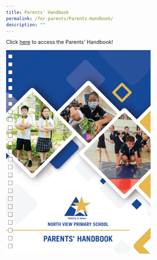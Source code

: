 ```yaml
---
title: Parents' Handbook
permalink: /for-parents/Parents-Handbook/
description: ""
---
```

Click [here](https://drive.google.com/file/d/14m8Cea4ZpWlQwN2r2TSp5Iu8lfccp3E6/view?usp=sharing) to access the Parents' Handbook!

![](/images/For%20Parents/Parents%20Handbook.png)
